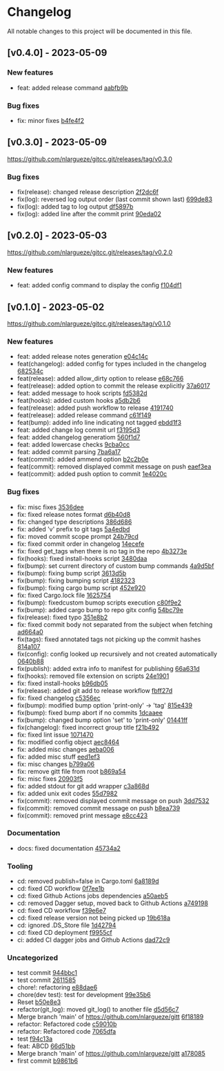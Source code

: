 # Changelog
    
All notable changes to this project will be documented in this file.

## [v0.4.0] - 2023-05-09

### New features

- feat: added release command [aabfb9b](https://github.com/nlargueze/gitcc.git/commit/aabfb9bb4e21315acc02260d57f430474ac62b4b)

### Bug fixes

- fix: minor fixes [b4fe4f2](https://github.com/nlargueze/gitcc.git/commit/b4fe4f2682b3b865246b14274cb9b2a08061247e)

## [v0.3.0] - 2023-05-09

https://github.com/nlargueze/gitcc.git/releases/tag/v0.3.0

### Bug fixes

- fix(release): changed release description [2f2dc6f](https://github.com/nlargueze/gitcc.git/commit/2f2dc6f9c21b746ebe7466d3a6f0183e6b04d7e7)
- fix(log): reversed log output order (last commit shown last) [699de83](https://github.com/nlargueze/gitcc.git/commit/699de83d486271b7e4f9c7aa02c1de077549d33d)
- fix(log): added tag to log output [df5897b](https://github.com/nlargueze/gitcc.git/commit/df5897b1c81fab65b0b83fc6465b884d5afeec4c)
- fix(log): added line after the commit print [90eda02](https://github.com/nlargueze/gitcc.git/commit/90eda02d731b808cc5ce656314e543d9365ccb0c)

## [v0.2.0] - 2023-05-03

https://github.com/nlargueze/gitcc.git/releases/tag/v0.2.0

### New features

- feat: added config command to display the config [f104df1](https://github.com/nlargueze/gitcc.git/commit/f104df1ac6e89d647dd284b0e8307d584596eef0)

## [v0.1.0] - 2023-05-02

https://github.com/nlargueze/gitcc.git/releases/tag/v0.1.0

### New features

- feat: added release notes generation [e04c14c](https://github.com/nlargueze/gitcc.git/commit/e04c14cd1c28fc246e7eb140d2fce898dea168ee)
- feat(changelog): added config for types included in the changelog [682534c](https://github.com/nlargueze/gitcc.git/commit/682534cbd1249c407050928e45866eef931a779e)
- feat(release): added allow_dirty option to release [e68c766](https://github.com/nlargueze/gitcc.git/commit/e68c7669bbeb45dbaa7c5ffd6c26f0dac654535b)
- feat(release): added option to commit the release explicitly [37a6017](https://github.com/nlargueze/gitcc.git/commit/37a601726076fd54330454cde1a8b6adb12ba734)
- feat: added message to hook scripts [fd5382d](https://github.com/nlargueze/gitcc.git/commit/fd5382db3e556feef23f08d4aed544602d16a95c)
- feat(hooks): added custom hooks [a5db2b6](https://github.com/nlargueze/gitcc.git/commit/a5db2b6a825305e5cfb450499e7756df578356d6)
- feat(release): added push workflow to release [4191740](https://github.com/nlargueze/gitcc.git/commit/4191740882ac93ea5d95415b55aed8665bbc8203)
- feat(release): added release command [c61f149](https://github.com/nlargueze/gitcc.git/commit/c61f149ae8d3c1cda3ab5eae8100e5b135e32715)
- feat(bump): added info line indicating not tagged [ebdd1f3](https://github.com/nlargueze/gitcc.git/commit/ebdd1f346cf8f47ff14fc6a02345ff3706dd49c8)
- feat: added change log commit url [f3195d3](https://github.com/nlargueze/gitcc.git/commit/f3195d35ad0645ded0f334e044598c452c7bf919)
- feat: added changelog generatiom [560f1d7](https://github.com/nlargueze/gitcc.git/commit/560f1d7cb76d87c0694e7d361f5603a824a12a76)
- feat: added lowercase checks [9cba0cc](https://github.com/nlargueze/gitcc.git/commit/9cba0ccd57060df83c529048286053566ebed0e6)
- feat: added commit parsing [7ba6a17](https://github.com/nlargueze/gitcc.git/commit/7ba6a171fea1d8b87e4da7a30e5441b7ff39996c)
- feat(commit): added ammend option [b2c2b0e](https://github.com/nlargueze/gitcc.git/commit/b2c2b0ee9dbc2c09441dfa47bf71531b5f0185f5)
- feat(commit): removed displayed commit message on push [eaef3ea](https://github.com/nlargueze/gitcc.git/commit/eaef3ea5b4c4bbe25de54dc252a8de0a9db36446)
- feat(commit): added push option to commit [1e4020c](https://github.com/nlargueze/gitcc.git/commit/1e4020ce88eed72c992a212f1d09f449b2888b21)

### Bug fixes

- fix: misc fixes [3536dee](https://github.com/nlargueze/gitcc.git/commit/3536deeaf659465ce0719874f2b5e4eb507bbc31)
- fix: fixed release notes format [d6b40d8](https://github.com/nlargueze/gitcc.git/commit/d6b40d8a356061c61dd80086fc7ed735f7e8d9b4)
- fix: changed type descriptions [386d686](https://github.com/nlargueze/gitcc.git/commit/386d68676ecf40e3ee53dfe5b32094e3d5d1c040)
- fix: added &#x27;v&#x27; prefix to git tags [5a4edbd](https://github.com/nlargueze/gitcc.git/commit/5a4edbd8c1bc303c0b322ae3949daf0b052455c5)
- fix: moved commit scope prompt [24b79cd](https://github.com/nlargueze/gitcc.git/commit/24b79cd1595aef5c74860a3c6cf854e65cb8ad1c)
- fix: fixed commit order in changelog [14ecefe](https://github.com/nlargueze/gitcc.git/commit/14ecefe36f0616dbb98ac7c016851d5af5dc0c47)
- fix: fixed get_tags when there is no tag in the repo [4b3273e](https://github.com/nlargueze/gitcc.git/commit/4b3273eb197499a69c91895f0a686cb1e01b0320)
- fix(hooks): fixed install-hooks script [3480daa](https://github.com/nlargueze/gitcc.git/commit/3480daa99da8839374a568aa34abf2d1c295485b)
- fix(bump): set current directory of custom bump commands [4a9d5bf](https://github.com/nlargueze/gitcc.git/commit/4a9d5bf871448061f21549381e7fdb078f342853)
- fix(bump): fixing bump script [3613d5b](https://github.com/nlargueze/gitcc.git/commit/3613d5b8f593aae0eaab603cc9513ebc0d6106c8)
- fix(bump): fixing bumping script [4182323](https://github.com/nlargueze/gitcc.git/commit/4182323dbadf78c81a3b22d0d799fa7a7bea020d)
- fix(bump): fixing cargo bump script [452e920](https://github.com/nlargueze/gitcc.git/commit/452e920b605ec512d0c1720d01d5deb209496512)
- fix: fixed Cargo.lock file [1625754](https://github.com/nlargueze/gitcc.git/commit/16257542d1ee8159359ce842b45367549c2bdf60)
- fix(bump): fixedcustom bumop scripts execution [c80f9e2](https://github.com/nlargueze/gitcc.git/commit/c80f9e2b2373bd7e27e94eaaebe6633e7908f05e)
- fix(bump): added cargo bump to repo gitx config [54bc79e](https://github.com/nlargueze/gitcc.git/commit/54bc79ea7a08f72e7cf35d21b1c8111fb44abdd9)
- fix(release): fixed typo [351e8b2](https://github.com/nlargueze/gitcc.git/commit/351e8b277eaefab2d6386145e3250a8eeafe9613)
- fix: fixed commit body not separated from the subject when fetching [ad664a0](https://github.com/nlargueze/gitcc.git/commit/ad664a09a140a65173223e265c21f7202ca78f25)
- fix(tags): fixed annotated tags not picking up the commit hashes [814a107](https://github.com/nlargueze/gitcc.git/commit/814a107c7a56985df823bf01a97a024adaf95b2a)
- fix(config): config looked up recursively and not created automatically [0640b88](https://github.com/nlargueze/gitcc.git/commit/0640b882c2cfff4d85268438b89ede8a05d0d8eb)
- fix(publish): added extra info to manifest for publishing [66a631d](https://github.com/nlargueze/gitcc.git/commit/66a631d2c0094d54a8bc2144283d8fcfb3829e61)
- fix(hooks): removed file extension on scripts [24e1901](https://github.com/nlargueze/gitcc.git/commit/24e1901f3332dc3d7aa86f5a5799cfdd4897b248)
- fix: fixed install-hooks [b96db05](https://github.com/nlargueze/gitcc.git/commit/b96db05851ea2a3581a37d7460f609860cb2032c)
- fix(release): added git add to release workflow [fbff27d](https://github.com/nlargueze/gitcc.git/commit/fbff27d0f6573514f341192c57faf4146da804ee)
- fix: fixed changelog [c5356ec](https://github.com/nlargueze/gitcc.git/commit/c5356ecf6747b95622468da90d2700299c27a1a9)
- fix(bump): modified bump option &#x27;print-only&#x27; -&gt; &#x27;tag&#x27; [815e439](https://github.com/nlargueze/gitcc.git/commit/815e4390e0bd14436f06496cfc383e3fdd74f4ef)
- fix(bump): fixed bump abort if no commits [1dcaaee](https://github.com/nlargueze/gitcc.git/commit/1dcaaeeb0c233a63f2bcecad587cc0aa4ab8189a)
- fix(bump): changed bump option &#x27;set&#x27; to &#x27;print-only&#x27; [01441ff](https://github.com/nlargueze/gitcc.git/commit/01441ffdd7750f879ee7209ed6a8804ff29675e5)
- fix(changelog): fixed incorrect group title [f21b492](https://github.com/nlargueze/gitcc.git/commit/f21b4926e4b0fc2a9cb3e7718bbe1bbdadf563c3)
- fix: fixed lint issue [1071470](https://github.com/nlargueze/gitcc.git/commit/1071470fda7e26a005194c415ab5021cf763e35c)
- fix: modified config object [aec8464](https://github.com/nlargueze/gitcc.git/commit/aec84640d7349d82958fd442912d57a87a3e9bec)
- fix: added misc changes [aeba006](https://github.com/nlargueze/gitcc.git/commit/aeba0061f8f31bea84068fc45afa34d6cb85a561)
- fix: added misc stuff [eed1ef3](https://github.com/nlargueze/gitcc.git/commit/eed1ef301ca9edd4cea2ebcbbbc06a25e37d5ddf)
- fix: misc changes [b799a06](https://github.com/nlargueze/gitcc.git/commit/b799a06fbbd0adbc1a5248c27c25816a7557fca4)
- fix: remove gitt file from root [b869a54](https://github.com/nlargueze/gitcc.git/commit/b869a54446ca1a46d377113b0b8edacc82747bae)
- fix: misc fixes [20903f5](https://github.com/nlargueze/gitcc.git/commit/20903f5d49378822dcbdcd5d3a1f59c8ad627179)
- fix: added stdout for git add wrapper [c3a868d](https://github.com/nlargueze/gitcc.git/commit/c3a868da0762255a6090daabb69ca86c8ef73785)
- fix: added unix exit codes [55d7982](https://github.com/nlargueze/gitcc.git/commit/55d7982fccb748b2291877053817a2c6d2387d8b)
- fix(commit): removed displayed commit message on push [3dd7532](https://github.com/nlargueze/gitcc.git/commit/3dd7532b9225bc5bbc183904999589c15a7762d5)
- fix(commit): removed commit message on push [b8ea739](https://github.com/nlargueze/gitcc.git/commit/b8ea739cc4bdc1096f3f203d0a2c14d3bf7f776c)
- fix(commit): removed print message [e8cc423](https://github.com/nlargueze/gitcc.git/commit/e8cc423394d4e677c6ecb8e43c76819505db5082)

### Documentation

- docs: fixed documentation [45734a2](https://github.com/nlargueze/gitcc.git/commit/45734a2e382597ce5784c81a9ea1fac43f84c224)

### Tooling

- cd: removed publish&#x3D;false in Cargo.toml [6a8189d](https://github.com/nlargueze/gitcc.git/commit/6a8189d7d3f39dd3f01918713078c8f96bb49254)
- cd: fixed CD workflow [0f7ee1b](https://github.com/nlargueze/gitcc.git/commit/0f7ee1b23fc5176df706a1483c52cd8e0162a05f)
- cd: fixed Github Actions jobs dependencies [a50aeb5](https://github.com/nlargueze/gitcc.git/commit/a50aeb5f8fd875fcbc988c62092745f53d1fb5e1)
- cd: removed Dagger setup, moved back to Github Actions [a749198](https://github.com/nlargueze/gitcc.git/commit/a749198717ab740efc3760e77352cf1660d95bb3)
- cd: fixed CD workflow [f39e6e7](https://github.com/nlargueze/gitcc.git/commit/f39e6e7760107a9977f83fc94b5e466be2abf5fb)
- cd: fixed release version not being picked up [19b618a](https://github.com/nlargueze/gitcc.git/commit/19b618a9a23b4c41c2f5a2899f24e688eee0dbec)
- cd: ignored .DS_Store file [1d42794](https://github.com/nlargueze/gitcc.git/commit/1d42794ce7b9ba6ea28189750c2e72c5bce704f4)
- cd: fixed CD deployment [f9955cf](https://github.com/nlargueze/gitcc.git/commit/f9955cf5dd0d7c632fb52e9120e403d2d4336324)
- ci: added CI dagger jobs and Github Actions [dad72c9](https://github.com/nlargueze/gitcc.git/commit/dad72c91752280a87a2aa6b746fe2753c0384a5d)

### Uncategorized

- test commit [944bbc1](https://github.com/nlargueze/gitcc.git/commit/944bbc1c13ce24213f1462dc8bf5d268892b736c)
- test commit [2611585](https://github.com/nlargueze/gitcc.git/commit/2611585feb89972debfc57b32ac5c321183c7270)
- chore!: refactoring [e88dae6](https://github.com/nlargueze/gitcc.git/commit/e88dae6d48fd85b094f58eab029a883969436101)
- chore(dev test): test for development [99e35b6](https://github.com/nlargueze/gitcc.git/commit/99e35b6af06f4062d754bb26a48cff24059666a6)
- Reset [b50e8e3](https://github.com/nlargueze/gitcc.git/commit/b50e8e3bc80023aff94a46e0d584b8029acf7785)
- refactor(git_log): moved git_log() to another file [d5d56c7](https://github.com/nlargueze/gitcc.git/commit/d5d56c7b4d214741a421499a0e9ecae50a481c47)
- Merge branch &#x27;main&#x27; of https://github.com/nlargueze/gitt [6f18189](https://github.com/nlargueze/gitcc.git/commit/6f181890f59c6a513adbb941bac8d018e2514082)
- refactor: Refactored code [c59010b](https://github.com/nlargueze/gitcc.git/commit/c59010b3545d67aaa399a3e14caf63375990dccd)
- refactor: Refactored code [7065dfa](https://github.com/nlargueze/gitcc.git/commit/7065dfa1096ed172af9499fff75fff66e354ae22)
- test [f94c13a](https://github.com/nlargueze/gitcc.git/commit/f94c13afa981a598243cc471666b64febdd4c5a8)
- feat: ABCD [66d51bb](https://github.com/nlargueze/gitcc.git/commit/66d51bbcfc9a85ea1c3f15d30b0e5031afe9b21c)
- Merge branch &#x27;main&#x27; of https://github.com/nlargueze/gitt [a178085](https://github.com/nlargueze/gitcc.git/commit/a178085eb233fa59f411b627d5f0e822ae5c157b)
- first commit [b9861b6](https://github.com/nlargueze/gitcc.git/commit/b9861b644673c21ab5718ca3c411299b51da99e0)

